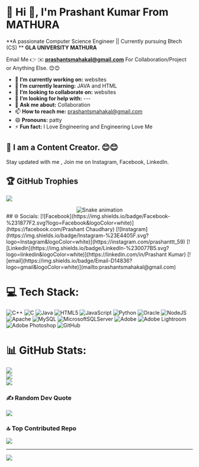 # 💫 Hi 👋, I'm Prashant Kumar From MATHURA
**A passionate Computer Science Engineer || Currently pursuing Btech (CS) **
**GLA UNIVERSITY MATHURA**

Email Me 👉 ✉️ **prashantsmahakal@gmail.com** For Collaboration/Project or Anything Else. 😊😊

- 🔭 **I’m currently working on:** websites
- 🌱 **I’m currently learning:** JAVA and HTML
- 👯 **I’m looking to collaborate on:** websites
- 🤔 **I’m looking for help with:** ---
- 💬 **Ask me about:** Collaboration
- 📫 **How to reach me:** prashantsmahakal@gmail.com
- 😄 **Pronouns:** patty
- ⚡ **Fun fact:** I Love Engineering and Engineering Love Me

## 🔗 I am a Content Creator. 😊😊
Stay updated with me , Join me on Instagram, Facebook, LinkedIn.

## 🏆 GitHub Trophies
![](https://github-profile-trophy.vercel.app/?username=prashantkumar24com&theme=ambient_gradient&no-frame=false&no-bg=true&margin-w=4)

<!-- Snake Game Repo View -->

<div align="center">
  <img src="https://profile-readme-generator.com/assets/snake.svg" alt="Snake animation" />
</div>
## 🌐 Socials:
[![Facebook](https://img.shields.io/badge/Facebook-%231877F2.svg?logo=Facebook&logoColor=white)](https://facebook.com/Prashant Chaudhary) [![Instagram](https://img.shields.io/badge/Instagram-%23E4405F.svg?logo=Instagram&logoColor=white)](https://instagram.com/prashanttt_59) [![LinkedIn](https://img.shields.io/badge/LinkedIn-%230077B5.svg?logo=linkedin&logoColor=white)](https://linkedin.com/in/Prashant Kumar) [![email](https://img.shields.io/badge/Email-D14836?logo=gmail&logoColor=white)](mailto:prashantsmahakal@gmail.com) 

# 💻 Tech Stack:
![C++](https://img.shields.io/badge/c++-%2300599C.svg?style=flat&logo=c%2B%2B&logoColor=white) ![C](https://img.shields.io/badge/c-%2300599C.svg?style=flat&logo=c&logoColor=white) ![Java](https://img.shields.io/badge/java-%23ED8B00.svg?style=flat&logo=openjdk&logoColor=white) ![HTML5](https://img.shields.io/badge/html5-%23E34F26.svg?style=flat&logo=html5&logoColor=white) ![JavaScript](https://img.shields.io/badge/javascript-%23323330.svg?style=flat&logo=javascript&logoColor=%23F7DF1E) ![Python](https://img.shields.io/badge/python-3670A0?style=flat&logo=python&logoColor=ffdd54) ![Oracle](https://img.shields.io/badge/Oracle-F80000?style=flat&logo=oracle&logoColor=white) ![NodeJS](https://img.shields.io/badge/node.js-6DA55F?style=flat&logo=node.js&logoColor=white) ![Apache](https://img.shields.io/badge/apache-%23D42029.svg?style=flat&logo=apache&logoColor=white) ![MySQL](https://img.shields.io/badge/mysql-4479A1.svg?style=flat&logo=mysql&logoColor=white) ![MicrosoftSQLServer](https://img.shields.io/badge/Microsoft%20SQL%20Server-CC2927?style=flat&logo=microsoft%20sql%20server&logoColor=white) ![Adobe](https://img.shields.io/badge/adobe-%23FF0000.svg?style=flat&logo=adobe&logoColor=white) ![Adobe Lightroom](https://img.shields.io/badge/Adobe%20Lightroom-31A8FF.svg?style=flat&logo=Adobe%20Lightroom&logoColor=white) ![Adobe Photoshop](https://img.shields.io/badge/adobe%20photoshop-%2331A8FF.svg?style=flat&logo=adobe%20photoshop&logoColor=white) ![GitHub](https://img.shields.io/badge/github-%23121011.svg?style=flat&logo=github&logoColor=white)
# 📊 GitHub Stats:
![](https://github-readme-stats.vercel.app/api?username=prashantkumar24com&theme=ambient_gradient&hide_border=false&include_all_commits=false&count_private=false)<br/>
![](https://nirzak-streak-stats.vercel.app/?user=prashantkumar24com&theme=ambient_gradient&hide_border=false)<br/>
![](https://github-readme-stats.vercel.app/api/top-langs/?username=prashantkumar24com&theme=ambient_gradient&hide_border=false&include_all_commits=false&count_private=false&layout=compact)
### ✍️ Random Dev Quote
![](https://quotes-github-readme.vercel.app/api?type=horizontal&theme=radical)

### 🔝 Top Contributed Repo
![](https://github-contributor-stats.vercel.app/api?username=prashantkumar24com&limit=5&theme=ambient_gradient&combine_all_yearly_contributions=true)

---
[![](https://visitcount.itsvg.in/api?id=prashantkumar24com&icon=0&color=0)](https://visitcount.itsvg.in)

<!-- Proudly created with GPRM ( https://gprm.itsvg.in ) -->
